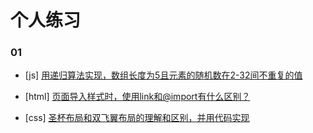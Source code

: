 # 个人练习

### 01

- [js] [用递归算法实现，数组长度为5且元素的随机数在2-32间不重复的值](https://github.com/useryize/practice/tree/master/20190608#1)

- [html] [页面导入样式时，使用link和@import有什么区别？](https://github.com/useryize/practice/tree/master/20190608#2)

- [css] [圣杯布局和双飞翼布局的理解和区别，并用代码实现](https://github.com/useryize/practice/tree/master/20190608#3)
